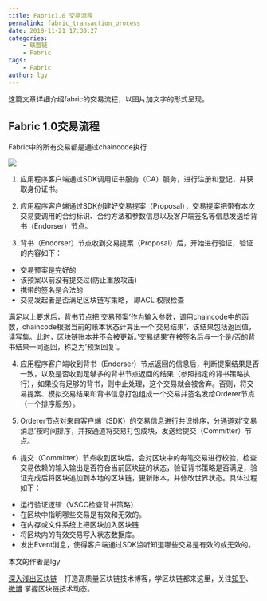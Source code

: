 ```yaml
---
title: Fabric1.0 交易流程
permalink: fabric_transaction_process
date: 2018-11-21 17:30:27
categories:
    - 联盟链
    - Fabric
tags:
    - Fabric
author: lgy
---
```



这篇文章详细介绍fabric的交易流程，以图片加文字的形式呈现。

<!-- more -->

## Fabric 1.0交易流程

Fabric中的所有交易都是通过chaincode执行

![](https://img.learnblockchain.cn/2018/transaction_process.png!wl)

1. 应用程序客户端通过SDK调用证书服务（CA）服务，进行注册和登记，并获取身份证书。

2. 应用程序客户端通过SDK创建好交易提案（Proposal），交易提案把带有本次交易要调用的合约标识、合约方法和参数信息以及客户端签名等信息发送给背书（Endorser）节点。

3. 背书（Endorser）节点收到交易提案（Proposal）后，开始进行验证，验证的内容如下：
 - 交易预案是完好的
 - 该预案以前没有提交过(防止重放攻击)
 - 携带的签名是合法的
 - 交易发起者是否满足区块链写策略， 即ACL 权限检查

满足以上要求后，背书节点把’交易预案’作为输入参数，调用chaincode中的函数，chaincode根据当前的账本状态计算出一个’交易结果’，该结果包括返回值，读写集。此时，区块链账本并不会被更新。’交易结果’在被签名后与一个是/否的背书结果一同返回，称之为’预案回复’。

4. 应用程序客户端收到背书（Endorser）节点返回的信息后，判断提案结果是否一致，以及是否收到足够多的背书节点返回的结果（参照指定的背书策略执行），如果没有足够的背书，则中止处理，这个交易就会被舍弃。否则，将交易提案、模拟交易结果和背书信息打包组成一个交易并签名发给Orderer节点（一个排序服务）。

5. Orderer节点对来自客户端（SDK）的交易信息进行共识排序，分通道对’交易消息’按时间排序，并按通道将交易打包成块，发送给提交（Committer）节点。

6. 提交（Committer）节点收到区块后，会对区块中的每笔交易进行校验，检查交易依赖的输入输出是否符合当前区块链的状态，验证背书策略是否满足，验证完成后将区块追加到本地的区块链，更新账本，并修改世界状态。具体过程如下：
 - 运行验证逻辑（VSCC检查背书策略）
 -   在区块中指明哪些交易是有效和无效的。
 - 在内存或文件系统上把区块加入区块链
 - 将区块内的有效交易写入状态数据库。
 - 发出Event消息，使得客户端通过SDK监听知道哪些交易是有效的或无效的。

本文的作者是lgy

[深入浅出区块链](https://learnblockchain.cn/) - 打造高质量区块链技术博客，学区块链都来这里，关注[知乎](https://www.zhihu.com/people/xiong-li-bing/activities)、[微博](https://weibo.com/517623789) 掌握区块链技术动态。
